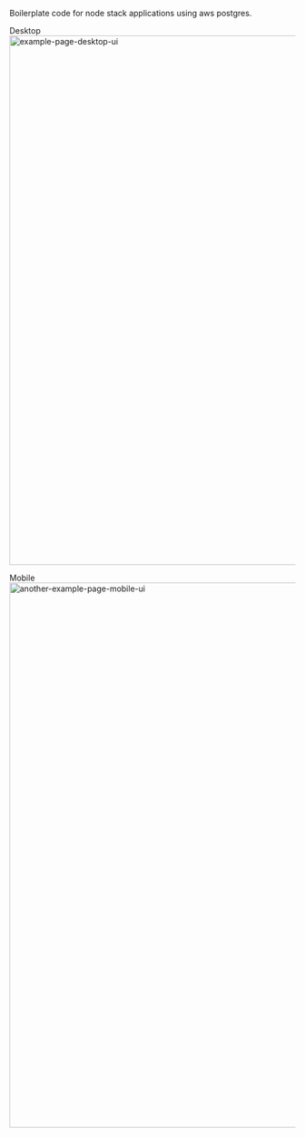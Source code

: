 Boilerplate code for node stack applications using aws postgres.

Desktop 
<img width="933" alt="example-page-desktop-ui" src="https://github.com/user-attachments/assets/fb00b793-f7fa-4ed6-8526-5296eb9e9ab4">

Mobile
<img width="960" alt="another-example-page-mobile-ui" src="https://github.com/user-attachments/assets/6e56052f-7fbb-484f-afa7-7fe4572d4969">
